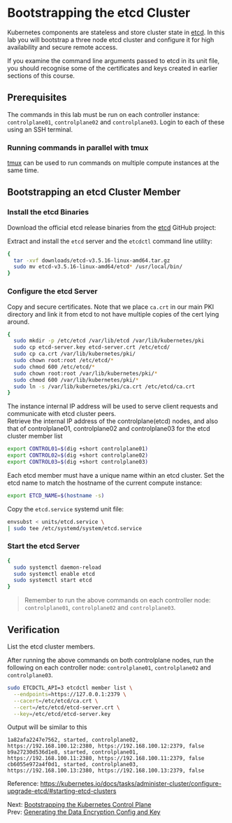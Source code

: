 # Bootstrapping the etcd Cluster

Kubernetes components are stateless and store cluster state in [etcd](https://etcd.io/). In this lab you will bootstrap a three node etcd cluster and configure it for high availability and secure remote access.

If you examine the command line arguments passed to etcd in its unit file, you should recognise some of the certificates and keys created in earlier sections of this course.

## Prerequisites

The commands in this lab must be run on each controller instance: `controlplane01`, `controlplane02` and `controlplane03`. Login to each of these using an SSH terminal.

### Running commands in parallel with tmux

[tmux](https://github.com/tmux/tmux/wiki) can be used to run commands on multiple compute instances at the same time.

## Bootstrapping an etcd Cluster Member

### Install the etcd Binaries

Download the official etcd release binaries from the [etcd](https://github.com/etcd-io/etcd) GitHub project:

[//]: # (host:controlplane01-controlplane02-controlplane03)


Extract and install the `etcd` server and the `etcdctl` command line utility:

```bash
{
  tar -xvf downloads/etcd-v3.5.16-linux-amd64.tar.gz
  sudo mv etcd-v3.5.16-linux-amd64/etcd* /usr/local/bin/
}
```

### Configure the etcd Server

Copy and secure certificates. Note that we place `ca.crt` in our main PKI directory and link it from etcd to not have multiple copies of the cert lying around.

```bash
{
  sudo mkdir -p /etc/etcd /var/lib/etcd /var/lib/kubernetes/pki
  sudo cp etcd-server.key etcd-server.crt /etc/etcd/
  sudo cp ca.crt /var/lib/kubernetes/pki/
  sudo chown root:root /etc/etcd/*
  sudo chmod 600 /etc/etcd/*
  sudo chown root:root /var/lib/kubernetes/pki/*
  sudo chmod 600 /var/lib/kubernetes/pki/*
  sudo ln -s /var/lib/kubernetes/pki/ca.crt /etc/etcd/ca.crt
}
```

The instance internal IP address will be used to serve client requests and communicate with etcd cluster peers.<br>
Retrieve the internal IP address of the controlplane(etcd) nodes, and also that of controlplane01, controlplane02 and controlplane03 for the etcd cluster member list

```bash
export CONTROL01=$(dig +short controlplane01)
export CONTROL02=$(dig +short controlplane02)
export CONTROL03=$(dig +short controlplane03)
```

Each etcd member must have a unique name within an etcd cluster. Set the etcd name to match the hostname of the current compute instance:

```bash
export ETCD_NAME=$(hostname -s)
```

Copy the `etcd.service` systemd unit file:

```bash
envsubst < units/etcd.service \
| sudo tee /etc/systemd/system/etcd.service
```

### Start the etcd Server

```bash
{
  sudo systemctl daemon-reload
  sudo systemctl enable etcd
  sudo systemctl start etcd
}
```

> Remember to run the above commands on each controller node: `controlplane01`, `controlplane02` and `controlplane03`.

## Verification

[//]: # (sleep:5)

List the etcd cluster members.

After running the above commands on both controlplane nodes, run the following on each controller node: `controlplane01`, `controlplane02` and `controlplane03`.

```bash
sudo ETCDCTL_API=3 etcdctl member list \
  --endpoints=https://127.0.0.1:2379 \
  --cacert=/etc/etcd/ca.crt \
  --cert=/etc/etcd/etcd-server.crt \
  --key=/etc/etcd/etcd-server.key
```

Output will be similar to this

```
1a82afa2247e7562, started, controlplane02, https://192.168.100.12:2380, https://192.168.100.12:2379, false
b9a27230d536d1e8, started, controlplane01, https://192.168.100.11:2380, https://192.168.100.11:2379, false
cb6055e972a4f0d1, started, controlplane03, https://192.168.100.13:2380, https://192.168.100.13:2379, false
```

Reference: https://kubernetes.io/docs/tasks/administer-cluster/configure-upgrade-etcd/#starting-etcd-clusters

Next: [Bootstrapping the Kubernetes Control Plane](./08-bootstrapping-kubernetes-controllers.md)<br>
Prev: [Generating the Data Encryption Config and Key](./06-data-encryption-keys.md)
